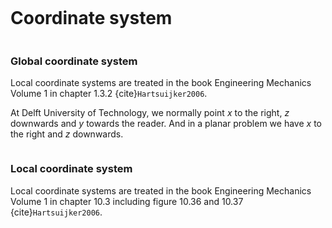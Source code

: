 ```{index} Coordinate system
```
# Coordinate system

```{index} Global coordinate system
```
### Global coordinate system
Local coordinate systems are treated in the book Engineering Mechanics Volume 1 in chapter 1.3.2 {cite}`Hartsuijker2006`.

At Delft University of Technology, we normally point $x$ to the right, $z$ downwards and $y$ towards the reader. And in a planar problem we have $x$ to the right and $z$ downwards.

```{index} Local coordinate system
```
### Local coordinate system
Local coordinate systems are treated in the book Engineering Mechanics Volume 1 in chapter 10.3 including figure 10.36 and 10.37 {cite}`Hartsuijker2006`.